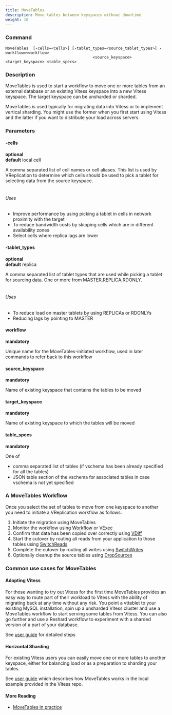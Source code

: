 ```yaml
---
title: MoveTables
description: Move tables between keyspaces without downtime
weight: 10
---
```


### Command

```
MoveTables  [-cells=<cells>] [-tablet_types=<source_tablet_types>] -workflow=<workflow>
                                      <source_keyspace> <target_keyspace> <table_specs>
```

### Description

MoveTables is used to start a workflow to move one or more tables from an external database or an existing Vitess keyspace into a new Vitess keyspace. 
The target keyspace can be unsharded or sharded.

MoveTables is used typically for migrating data into Vitess or to implement vertical sharding. You might use the former when you
first start using Vitess and the latter if you want to distribute your load across servers.

### Parameters

#### -cells 
**optional**\
**default** local cell

<div class="cmd">
A comma separated list of cell names or cell aliases. This list is used by VReplication to determine which
cells should be used to pick a tablet for selecting data from the source keyspace.<br><br>

###### Uses

* Improve performance by using picking a tablet in cells in network proximity with the target
* To reduce bandwidth costs by skipping cells which are in different availability zones
* Select cells where replica lags are lower
</div>

#### -tablet_types
**optional**\
**default** replica

<div class="cmd">
A comma separated list of tablet types that are used while picking a tablet for sourcing data.
One or more from MASTER,REPLICA,RDONLY.<br><br>

###### Uses

* To reduce load on master tablets by using REPLICAs or RDONLYs
* Reducing lags by pointing to MASTER
</div>

#### workflow
**mandatory**
<div class="cmd">
Unique name for the MoveTables-initiated workflow, used in later commands to refer back to this workflow
</div>

#### source_keyspace
**mandatory**
<div class="cmd">
Name of existing keyspace that contains the tables to be moved
</div>

#### target_keyspace
**mandatory**
<div class="cmd">
Name of existing keyspace to which the tables will be moved
</div>

#### table_specs
**mandatory**
<div class="cmd">
One of

* comma separated list of tables (if vschema has been already specified for all the tables)
* JSON table section of the vschema for associated tables in case vschema is not yet specified
</div>

### A MoveTables Workflow

Once you select the set of tables to move from one keyspace to another you need to initiate a VReplication workflow as follows:

1. Initiate the migration using MoveTables
2. Monitor the workflow using [Workflow](../workflow) or [VExec](../vexec)
3. Confirm that data has been copied over correctly using [VDiff](../vdiff)
4. Start the cutover by routing all reads from your application to those tables using [SwitchReads](../switchreads)
5. Complete the cutover by routing all writes using [SwitchWrites](../switchwrites)
6. Optionally cleanup the source tables using [DropSources](../dropsources)


### Common use cases for MoveTables

#### Adopting Vitess

For those wanting to try out Vitess for the first time MoveTables provides an easy way to route part of their workload
to Vitess with the ability of migrating back at any time without any risk. You point a vttablet to your existing MySQL installation, 
spin up a unsharded Vitess cluster and use a MoveTables workflow to start serving some tables from Vitess. You can also go
further and use a Reshard workflow to experiment with a sharded version of a part of your database.

See [user guide](docs/user-guides/unmanaged-tablet/#move-legacytable-to-the-commerce-keyspace) for detailed steps

#### Horizontal Sharding

For existing Vitess users you can easily move one or more tables to another keyspace, either for balancing load or
as a preparation to sharding your tables.

See [user guide](/docs/user-guides/move-tables/) which describes how MoveTables works in the local example provided
in the Vitess repo.

#### More Reading

* [MoveTables in practice](docs/concepts/move-tables/)



